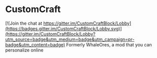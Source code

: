 # CustomCraft

[![Join the chat at https://gitter.im/CustomCraftBlock/Lobby](https://badges.gitter.im/CustomCraftBlock/Lobby.svg)](https://gitter.im/CustomCraftBlock/Lobby?utm_source=badge&utm_medium=badge&utm_campaign=pr-badge&utm_content=badge)
Formerly WhaleOres, a mod that you can personalize online

